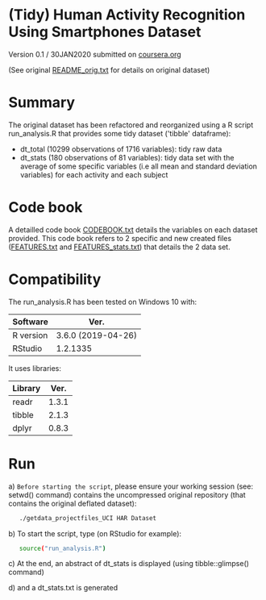 # (Tidy) Human Activity Recognition Using Smartphones Dataset

Version 0.1 / 30JAN2020 submitted on [coursera.org](https://www.coursera.org/learn/data-cleaning/home/welcome) 

(See original [README_orig.txt][ORIG] for details on original dataset)

Summary
=======
The original dataset has been refactored and reorganized using a R script
run_analysis.R that provides some tidy dataset ('tibble' dataframe):
- dt_total (10299 observations of 1716 variables): tidy raw data
- dt_stats (180 observations of 81 variables): tidy data set with the average
  of some specific variables (i.e all mean and standard deviation variables) for each activity and each subject


Code book
=========
A detailled code book [CODEBOOK.txt][CODEBOOK] details the variables on each dataset provided.
This code book refers to 2 specific and new created files ([FEATURES.txt][FEAT] and [FEATURES_stats.txt][FEAT_STATS]) that details the 2 data set.

Compatibility
=============
The run_analysis.R has been tested on Windows 10 with:

| Software | Ver. |
| ------ | ------ |
| R version | 3.6.0 (2019-04-26)|
| RStudio | 1.2.1335|

It uses libraries:

| Library | Ver. |
| ------ | ------ |
| readr |1.3.1|
|tibble |2.1.3|
|dplyr |0.8.3|


Run
===
a) `Before starting the script`, please ensure your working session (see: setwd() command) contains the uncompressed original repository (that contains the original deflated dataset):
```sh
   ./getdata_projectfiles_UCI HAR Dataset
```
b) To start the script, type (on RStudio for example):
```sh
   source("run_analysis.R")
```
c) At the end, an abstract of dt_stats is displayed (using tibble::glimpse() command)
   
d) and a dt_stats.txt is generated


[//]: # ( --- thanks to https://dillinger.io/ ---)

[CODEBOOK]: <https://github.com/clebras/GettingAndCleaningDataCourseProject/blob/master/CODE%20BOOK.txt>
[FEAT]: <https://github.com/clebras/GettingAndCleaningDataCourseProject/blob/master/FEATURES.txt>
[FEAT_STATS]: <https://github.com/clebras/GettingAndCleaningDataCourseProject/blob/master/FEATURES_stats.txt>
[ORIG]: <https://github.com/clebras/GettingAndCleaningDataCourseProject/blob/master/README_orig.txt>
